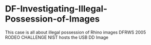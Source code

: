 # DF-Investigating-Illegal-Possession-of-Images
This case is all about illegal possession of Rhino images DFRWS 2005 RODEO CHALLENGE  NIST hosts the USB DD Image
